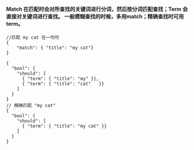 #### Match 在匹配时会对所查找的关键词进行分词，然后按分词匹配查找；Term 会直接对关键词进行查找。 一般模糊查找的时候，多用match；精确查找时可用term。


    //匹配 my cat 任一均可
    {  
        "match": { "title": "my cat"}  
    }

    {  
      "bool": {  
        "should": [  
          { "term": { "title": "my" }},  
          { "term": { "title": "cat"   }}  
        ]  
      }  
    }
    // 精确匹配 "my cat"
    {
      "bool": {
        "should": [
          { "term": { "title": "my cat" }}  
        ]  
      }
    }